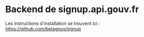 # Backend de signup.api.gouv.fr

Les instructions d'installation se trouvent ici : https://github.com/betagouv/signup
